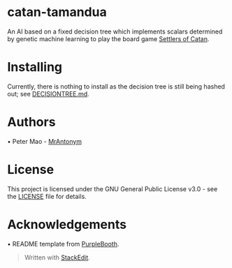 
# catan-tamandua
An AI based on a fixed decision tree which implements scalars determined by genetic machine learning to play the board game [Settlers of Catan](https://www.catan.com).

# Installing
Currently, there is nothing to install as the decision tree is still being hashed out; see [DECISIONTREE.md](https://github.com/MrAntonym/catan-tamandua/blob/master/DECISIONTREE.md).

# Authors
• Peter Mao - [MrAntonym](https://github.com/MrAntonym)

# License
This project is licensed under the GNU General Public License v3.0 - see the [LICENSE](https://github.com/MrAntonym/catan-tamandua/blob/master/LICENSE) file for details.

# Acknowledgements
• README template from [PurpleBooth](https://gist.github.com/PurpleBooth/109311bb0361f32d87a2).

> Written with [StackEdit](https://stackedit.io/).
<!--stackedit_data:
eyJoaXN0b3J5IjpbNDYyMzcwODkwLC0xOTEyMzA5NDM4XX0=
-->